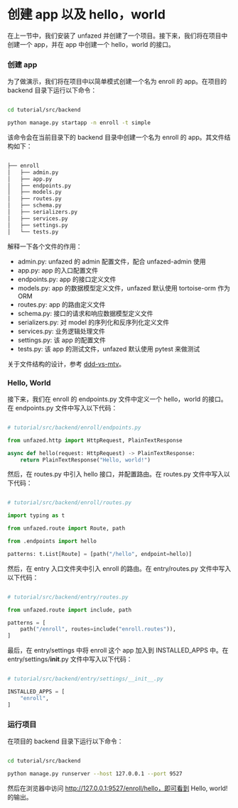 创建 app 以及 hello，world
====

在上一节中，我们安装了 unfazed 并创建了一个项目。接下来，我们将在项目中创建一个 app，并在 app 中创建一个 hello，world 的接口。



### 创建 app

为了做演示，我们将在项目中以简单模式创建一个名为 enroll 的 app。在项目的 backend 目录下运行以下命令：

```bash

cd tutorial/src/backend

python manage.py startapp -n enroll -t simple


```

该命令会在当前目录下的 backend 目录中创建一个名为 enroll 的 app。其文件结构如下：

```bash

├── enroll
│   ├── admin.py
│   ├── app.py
│   ├── endpoints.py
│   ├── models.py
│   ├── routes.py
│   ├── schema.py
│   ├── serializers.py
│   ├── services.py
│   ├── settings.py
│   └── tests.py

```

解释一下各个文件的作用：

- admin.py: unfazed 的 admin 配置文件，配合 unfazed-admin 使用
- app.py: app 的入口配置文件
- endpoints.py: app 的接口定义文件
- models.py: app 的数据模型定义文件，unfazed 默认使用 tortoise-orm 作为 ORM
- routes.py: app 的路由定义文件
- schema.py: 接口的请求和响应数据模型定义文件
- serializers.py: 对 model 的序列化和反序列化定义文件
- services.py: 业务逻辑处理文件
- settings.py: 该 app 的配置文件
- tests.py: 该 app 的测试文件，unfazed 默认使用 pytest 来做测试


关于文件结构的设计，参考 [ddd-vs-mtv](../instruction/ddd-vs-mtv.md)。


### Hello, World

接下来，我们在 enroll 的 endpoints.py 文件中定义一个 hello，world 的接口。在 endpoints.py 文件中写入以下代码：


```python

# tutorial/src/backend/enroll/endpoints.py

from unfazed.http import HttpRequest, PlainTextResponse

async def hello(request: HttpRequest) -> PlainTextResponse:
    return PlainTextResponse("Hello, world!")


```

然后，在 routes.py 中引入 hello 接口，并配置路由。在 routes.py 文件中写入以下代码：

```python

# tutorial/src/backend/enroll/routes.py

import typing as t

from unfazed.route import Route, path

from .endpoints import hello

patterns: t.List[Route] = [path("/hello", endpoint=hello)]

```


然后，在 entry 入口文件夹中引入 enroll 的路由。在 entry/routes.py 文件中写入以下代码：

```python

# tutorial/src/backend/entry/routes.py

from unfazed.route import include, path

patterns = [
    path("/enroll", routes=include("enroll.routes")),
]


```

最后，在 entry/settings 中将 enroll 这个 app 加入到 INSTALLED_APPS 中。在 entry/settings/__init__.py 文件中写入以下代码：

```python

# tutorial/src/backend/entry/settings/__init__.py   

INSTALLED_APPS = [
    "enroll",
]

```


### 运行项目

在项目的 backend 目录下运行以下命令：

```bash

cd tutorial/src/backend

python manage.py runserver --host 127.0.0.1 --port 9527


```

然后在浏览器中访问 http://127.0.0.1:9527/enroll/hello，即可看到 Hello, world! 的输出。

